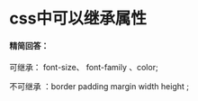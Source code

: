 # css中可以继承属性

#### 精简回答：

可继承： font-size、 font-family 、color;

不可继承 ：border padding margin width height ;
